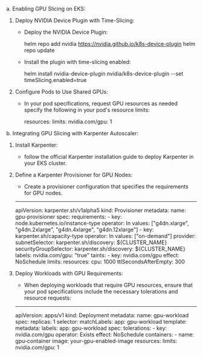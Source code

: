 
a. Enabling GPU Slicing on EKS:

1. Deploy NVIDIA Device Plugin with Time-Slicing:
   
    - Deploy the NVIDIA Device Plugin:

       helm repo add nvidia https://nvidia.github.io/k8s-device-plugin
       helm repo update

    - Install the plugin with time-slicing enabled:
    
       helm install nvidia-device-plugin nvidia/k8s-device-plugin --set timeSlicing.enabled=true


2. Configure Pods to Use Shared GPUs:
   - In your pod specifications, request GPU resources as needed specify the following in your pod's resource limits: 

     resources:
       limits:
         nvidia.com/gpu: 1
    
b. Integrating GPU Slicing with Karpenter Autoscaler:

1. Install Karpenter:
   - follow the official Karpenter installation guide to deploy Karpenter in your EKS cluster.

2. Define a Karpenter Provisioner for GPU Nodes:
   - Create a provisioner configuration that specifies the requirements for GPU nodes. 

   ---
     apiVersion: karpenter.sh/v1alpha5
     kind: Provisioner
     metadata:
       name: gpu-provisioner
     spec:
       requirements:
         - key: node.kubernetes.io/instance-type
           operator: In
           values: ["g4dn.xlarge", "g4dn.2xlarge", "g4dn.4xlarge", "g4dn.12xlarge"]
         - key: karpenter.sh/capacity-type
           operator: In
           values: ["on-demand"]
       provider:
         subnetSelector:
           karpenter.sh/discovery: ${CLUSTER_NAME}
         securityGroupSelector:
           karpenter.sh/discovery: ${CLUSTER_NAME}
       labels:
         nvidia.com/gpu: "true"
       taints:
         - key: nvidia.com/gpu
           effect: NoSchedule
       limits:
         resources:
           cpu: 1000
       ttlSecondsAfterEmpty: 300
     
3. Deploy Workloads with GPU Requirements:

   - When deploying workloads that require GPU resources, ensure that your pod specifications include the necessary tolerations and resource requests:     
   
   ---
     apiVersion: apps/v1
     kind: Deployment
     metadata:
       name: gpu-workload
     spec:
       replicas: 1
       selector:
         matchLabels:
           app: gpu-workload
       template:
         metadata:
           labels:
             app: gpu-workload
         spec:
           tolerations:
             - key: nvidia.com/gpu
               operator: Exists
               effect: NoSchedule
           containers:
             - name: gpu-container
               image: your-gpu-enabled-image
               resources:
                 limits:
                   nvidia.com/gpu: 1
    
